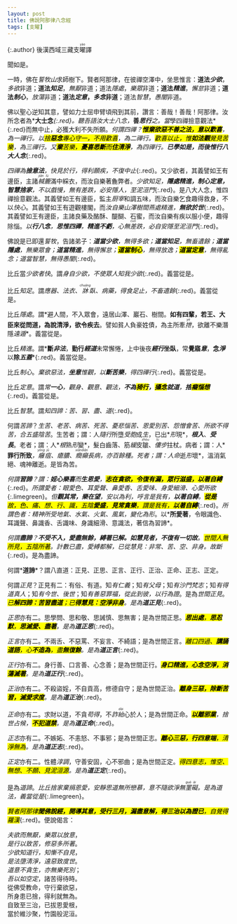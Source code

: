 ```yaml
---
layout: post
title: 佛說阿那律八念經
tags: [支曜]
---
```


{:.author}
後漢西域三藏支<ruby>曜<rt>yào</rt></ruby>譯

聞如是。

一時，佛在*誓牧山*求師樹下。賢者阿那律，在彼禪空澤中，坐思惟言：<b>道法*少欲*</b>，*多欲*非道；<b>道法*知足*</b>，*無厭*非道；道法*隱處*，*樂眾*非道；<b>道法*精進*</b>，*懈怠*非道；<b>道法*制心*</b>，*放蕩*非道；<b>道法*定意*，*多念*非道</b>；道法*智慧*，*愚闇*非道。

佛以聖心逆知其意，譬如力士屈申臂頃飛到其前，讚言：善哉！善哉！阿那律。汝所念者為*<b>大士念</b>*{:.red}。聽吾語汝大士八念，*<b>善<i>思</i><i>行</i></b>*之。當*學四禪撿意觀法*{:.red}而無中止，必獲大利不失所願。*何謂四禪？<b><mark>惟棄<i>欲惡</i>不善之法，<i>意</i>以歡喜</mark></b>，為一禪行。以<mark>捨<b>惡念</b><i>專心</i>守一，不用歡喜</mark>，為二禪行。<mark>歡喜以止，惟<b>如法觀</b><i>覺見</i>苦樂</mark>，為三禪行。又<mark><b>棄</b>苦樂，<b><i>憂喜</i>悉斷</b>而<b>住<i>清淨</i></b></mark>，為四禪行。<b>已學如是，而後惟行八大人念</b>*{:.red}。

*四禪為<b>撿意法</b>，快見於行，得利願疾，不復中止*{:.red}。又少欲者，其義譬如王有邊臣，主諸<dfn title="泛指杯、箧（qiè）等容器。"><ruby>椷<rt>jiān</rt></ruby></dfn><dfn title="竹编的盛器。"><ruby>簏<rt>lù</rt></ruby></dfn>滿中綵衣，而汝自樂著麁弊者。*少欲知足，<b>隱處精進，制心定意，智慧捨家</b>，不以戲慢，無有差跌，必安隱人，至泥洹門*{:.red}。是八大人念，惟四禪撿意觀法。其義譬如王有邊臣，監主<dfn title="掌管膳食之小吏。">厨宰</dfn>和調五味，而汝自樂乞食趣得救身，不以<dfn title="犹称心。谓感到满足或畅快。">快心</dfn>。其義譬如王有遊觀樓閣，而*汝自樂山澤樹間<dfn title="闲居。亦谓居处、安息的处所。">燕處</dfn>精進，<b>無欲於世</b>*{:.red}。其義譬如王有邊臣，主諸良藥及酪酥、醍醐、石蜜，而汝自樂有疾以服小便，趣得除惱。*以<b>行八念</b>，<b>思惟四禪</b>，<b>精進不虧</b>，心無<dfn title="喻失误。"><ruby>差<rt>cuō</rt></ruby>跌</dfn>，必自安隱至泥洹門*{:.red}。

佛說是已即還*誓牧*，告諸弟子：*<b>道當<i>少欲</i></b>，無得多欲；<b>道當<i>知足</i></b>，無畜遺餘；<b>道當<i>隱處</i></b>，無樂眾會；<b>道當<i>精進</i></b>，無得懈怠；<mark><b>道當<i>制心</i></b></mark>，無得放逸；<mark><b>道當<i>定意</i></b></mark>，無得亂念；道當智慧，無得愚闇*{:.red}。

比丘當*少欲者<dfn title="愉悦，舒适，畅快。">快</dfn>*。謂*身自少欲，不使眾人知我少欲*{:.red}。義當從是。

比丘*知足*。謂*應器、法衣、<ruby>牀<rt>chuáng</rt></ruby>臥、病藥，得食足止，不畜遺餘*{:.red}。義當從是。

比丘*隱處*。謂*<span class="red">避人間，不入眾會，遠居山澤、巖石、樹間。<b>如有四輩，若王、大臣來從問道，為說清淨，欲令疾去</b></span>。譬如貧人負豪姓債，為主所牽<dfn title="拉。"><ruby>抴<rt>yè</rt></ruby></dfn>，欲離不樂潛隱<dfn title="逃往远处。">遠遁</dfn>*。義當從是。

比丘*精進*。謂*<b>斷<i>非法</i></b>，<b>勤行<i>經道</i></b>未常懈惓，上中後夜<b><i>經行</i>坐臥</b>，常<b>覺寤<i>意</i></b>，<b>念<i>淨</i></b>以<b>除<i>五蓋</i></b>*{:.red}。義當從是。

比丘*制心*。*棄欲惡法，<b>坐<i>意</i></b>惟<i>觀</i>，以<b>斷<i>苦樂</i></b>，得四禪行*{:.red}。義當從是。

比丘*定意*。謂*常<b>一心</b>，觀身、觀意、觀法，<b>不為<mark>猗<i>行</i></mark>，<mark>攝<i>念</i></mark>就<i>道</i></b>，<b>捨<mark><i>癡</i><i>惱</i>想</mark></b>*{:.red}。義當從是。

比丘*智慧*。謂*知四諦：苦、習、盡、道*{:.red}。

何謂*苦諦*？*生苦、老苦、病苦、死苦、憂悲惱苦、恩愛別苦、怨憎會苦、所欲不得苦，合五盛陰苦*。生苦者；謂：人*隨行*所墮*受胞*成*生*，已出*<i>形</i>現*，*<b><i>根</i>入</b>*、*<b><i>受</i>長</b>*。老者；謂：人*<i>根</i>熟<i>形</i>變*，髮白齒落、筋<dfn title="疏松，柔软。">緩</dfn>皮<ruby>皺<rt>zhòu</rt></ruby>、<dfn title="弯下身子走路。"><ruby>僂<rt>lǚ</rt></ruby>步</dfn>拄杖。病者；謂：人*<b>罪行所致</b>*，<dfn title="毒疮名。"><ruby>癰<rt>yōng</rt>疽<rt>jū</rt></ruby></dfn>、瘡膿、<dfn title="癫痫。"><ruby>癎<rt>xián</rt></ruby></dfn><dfn title="精神错乱。"><ruby>癲<rt>diān</rt></ruby></dfn>長病，亦百餘種。死者；謂：人*<i>命</i>逝<i>形</i>壞*，溫消氣絕、魂神離逝。是皆為苦。

*何謂<b>習諦</b>？謂：<b>婬心樂喜</b>而<b>生恩愛</b>，<mark><b><i>志</i>在貪欲，令復<i>有漏</i>，眾行滋盛，以<i>著</i>自縛</b></mark>*{:.red}。*所謂愛者：眼愛色、耳愛聲、鼻愛香、舌愛味、身愛細滑、心愛所欲*{:.limegreen}。*但<b><i>觀</i>其<i>常</i>，<i>樂</i>在<i>望</i></b>，安以為利，呼言是我有，<b>以著自縛</b>。<mark><b>從<i>是</i></b>故，色、痛、想、行、識，五陰<b><i>愛</i>盛</b>，<b>見<i>常</i>貪樂</b>，謂是我有，<b>以<i>著</i>自縛</b></mark>*{:.red}。*所謂色者：精神所受地氣、水氣、火氣、風氣，變化為形*。以*<b>所愛著</b>，令眼識色、耳識聲、鼻識香、舌識味、身識細滑、意識法，著信為習諦*。

*何謂<b>盡諦</b>？<b>不<i>受</i>不<i>入</i>，<i>愛</i>盡無餘，<i>縛著</i>已解。如<b><i>慧見</i>者</b>，不復有一切故</b>。<mark>世間人無所見，<i>五陰</i>所<i>著</i></mark>。計數已盡，愛縛都解，已從慧見：非常、苦、空、非身。故斷*{:.red}。是為盡諦。

何謂*<b>道諦</b>*？謂八直道：正見、正思、正言、正行、正治、正命、正志、正定。

何謂*正見*？正見有二：有俗、有道。知*有仁義*；知*有父母*；知*有沙門梵志*；知*有得道真人*；知*有今世、後世*；知*有善惡罪福，從此到彼，以行為證*。是為*世間正見*。*<mark>已<b><i>解</i>四諦：苦習盡道</b>；已<b><i>得</i>慧見：空淨非身</b></mark>。是為<b>道正見</b>*{:.red}。

*正思*亦有二。思學問、思和敬、思誡慎、思無害；是為世間正思。*<mark><b>思<i>出處</i></b>，<b>思<i>忍默</i></b>，<b>思滅<i>愛</i>、盡<i>著</i></b></mark>。是為<b>道正思</b>*{:.red}。

*正言*亦有二。不兩舌、不惡罵、不妄言、不綺語；是為世間正言。*<mark>離口四過、<b>講誦<i>道語</i></b>，心<b>不<i>造為</i></b>，<i>盡</i><b>無復<i>餘</i></b></mark>。是為<b>道正言</b>*{:.red}。

*正行*亦有二。身行善、口言善、心念善；是為世間正行。*<mark><b>身口精進，心念<i>空淨</i>，消蕩滅<i>著</i></b></mark>。是為<b>道正行</b>*{:.red}。

*正治*亦有二。不殺盜婬，不自貢高，修德自守；是為世間正治。*<mark><b>離身三惡，除斷<i>苦習</i>，滅愛求度</b></mark>。是為<b>道正治</b>*{:.red}。

*正命*亦有二。求財以道，不貪<dfn title="不当得而得。">苟得</dfn>，不<dfn title="欺诈谎骗。">詐<ruby>紿<rt>dài</rt></ruby></dfn>心於人；是為世間正命。*<mark><b>以離邪業</b></mark>，捨世<dfn title="视天象变化以附会人事，预言吉凶。">占候</dfn>，<mark><b>不犯道禁</b></mark>。是為<b>道正命</b>*{:.red}。

*正志*亦有二。不嫉妬、不恚怒、不事邪；是為世間正志。*<mark><b>離心三惡，行四意端</b>，清淨無為</mark>。是為<b>道正志</b>*{:.red}。

*正定*亦有二。性體<dfn title="质朴调柔之意。">淳調</dfn>，守善安固，心不邪曲；是為世間正定。*<mark>得四意志，惟空、無想、不願、見泥洹源</mark>。是為<b>道正定</b>*{:.red}。

是為*道諦*。*比丘捨家棄捐恩愛，安靜思道無所戀慕，意不隨欲淨無<ruby>罣<rt>guà</rt>礙<rt>ài</rt></ruby>。是為道法，義當從是*{:.limegreen}。

*<mark>賢者阿那律<b>聞佛說經，開導其意，受行三月，漏盡意解，得三治以為證已</b>，自覺得羅漢</mark>*{:.red}。便說偈言：

*夫欲而無厭，樂眾以放意*，\
*是行以致苦，修惡多所著*。\
*少欲知道行，知慚不自見*，\
*是法墮清淨，遠惡致度世*。\
*道意不貪生，亦無樂死別*；\
*吾以如空定*，諸苦得待時。\
從佛受教命，守行棄欲惡，\
所身患已捨，得利就無為。\
自致至三治，已拔恩愛根，\
當於維沙聚，竹園般泥洹。
